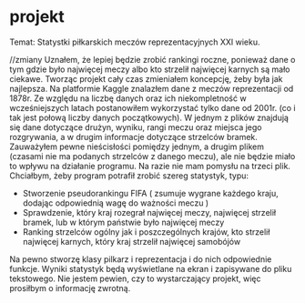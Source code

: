 # projekt
Temat: Statystki piłkarskich meczów reprezentacyjnych XXI wieku.

//zmiany
Uznałem, że lepiej będzie zrobić rankingi roczne, ponieważ dane o tym gdzie było najwięcej meczy albo kto strzelił najwięcej karnych są mało ciekawe. Tworząc projekt cały czas zmieniałem koncepcję, żeby była jak najlepsza.
Na platformie Kaggle znalazłem dane z meczów reprezentacji od 1878r. Ze względu na liczbę danych oraz ich niekompletność w wcześniejszych latach postanowiłem wykorzystać tylko dane od 2001r. (co i tak jest połową liczby danych początkowych). W jednym z plików znajdują się dane dotyczące drużyn, wyniku, rangi meczu oraz miejsca jego rozgrywania, a w drugim informacje dotyczące strzelców bramek. Zauważyłem pewne nieścisłości pomiędzy jednym, a drugim plikem (czasami nie ma podanych strzelców z danego meczu),  ale nie będzie miało to wpływu na działanie programu. Na razie nie mam pomysłu na trzeci plik. Chciałbym, żeby program potrafił zrobić szereg statystyk, typu:
  - Stworzenie pseudorankingu FIFA ( zsumuje wygrane każdego kraju, dodając odpowiednią wagę do ważności meczu )
  - Sprawdzenie, który kraj rozegrał najwięcej meczy, najwięcej strzelił bramek, lub w którym państwie było najwięcej meczy
  - Ranking strzelców ogólny jak i poszczególnych krajów, kto strzelił najwięcej karnych, który kraj strzelił najwięcej samobójów

Na pewno stworzę klasy pilkarz i reprezentacja i do nich odpowiednie funkcje. Wyniki statystyk będą wyświetlane na ekran i zapisywane do pliku tekstowego. Nie jestem pewien, czy to wystarczający projekt, więc prosiłbym o informację zwrotną.
